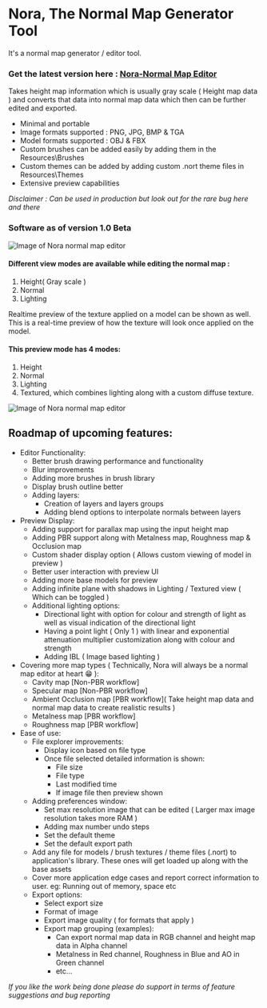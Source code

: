 # Nora, The Normal Map Generator Tool
It's a normal map generator / editor tool.
### Get the latest version here : [Nora-Normal Map Editor](https://github.com/josephbk117/Normal-Map-Generator-Tool/releases) 

Takes height map information which is usually gray scale ( Height map data ) and converts that data into normal map data which then can be further edited and exported.

* Minimal and portable
* Image formats supported : PNG, JPG, BMP & TGA
* Model formats supported : OBJ & FBX
* Custom brushes can be added easily by adding them in the Resources\Brushes
* Custom themes can be added by adding custom .nort theme files in Resources\Themes
* Extensive preview capabilities

*Disclaimer : Can be used in production but look out for the rare bug here and there*

### Software as of version 1.0 Beta
![Image of Nora normal map editor](https://i.imgur.com/1fHhvXA.png)
#### Different view modes are available while editing the normal map :
1. Height( Gray scale )
2. Normal
3. Lighting

Realtime preview of the texture applied on a model can be shown as well.
This is a real-time preview of how the texture will look once applied on the model.
#### This preview mode has 4 modes:
1. Height
2. Normal
3. Lighting
4. Textured, which combines lighting along with a custom diffuse texture.

![Image of Nora normal map editor](https://i.imgur.com/BoIjEQj.png)

## Roadmap of upcoming features:
- Editor Functionality:
  - Better brush drawing performance and functionality
  - Blur improvements
  - Adding more brushes in brush library
  - Display brush outline better
  - Adding layers:
    - Creation of layers and layers groups
    - Adding blend options to interpolate normals between layers    
- Preview Display:
  - Adding support for parallax map using the input height map
  - Adding PBR support along with Metalness map, Roughness map & Occlusion map
  - Custom shader display option ( Allows custom viewing of model in preview )
  - Better user interaction with preview UI
  - Adding more base models for preview
  - Adding infinite plane with shadows in Lighting / Textured view ( Which can be toggled )
  - Additional lighting options:
    - Directional light with option for colour and strength of light as well as visual indication of the directional light
    - Having a point light ( Only 1 ) with linear and exponential attenuation multiplier customization along with colour and strength 
    - Adding IBL ( Image based lighting )
- Covering more map types ( Technically, Nora will always be a normal map editor at heart :grin: ):
  - Cavity map [Non-PBR workflow]
  - Specular map [Non-PBR workflow]
  - Ambient Occlusion map [PBR workflow]( Take height map data and normal map data to create realistic results )
  - Metalness map [PBR workflow]
  - Roughness map [PBR workflow]
- Ease of use:
  - File explorer improvements:
    - Display icon based on file type
    - Once file selected detailed information is shown:
      - File size
      - File type
      - Last modified time
      - If image file then preview shown
  - Adding preferences window:
    - Set max resolution image that can be edited ( Larger max image resolution takes more RAM )
    - Adding max number undo steps
    - Set the default theme
    - Set the default export path
  - Add any file for models / brush textures / theme files (.nort) to application's library. These ones will get loaded up along with the base assets
  - Cover more application edge cases and report correct information to user. eg: Running out of memory, space etc
  - Export options:
    - Select export size
    - Format of image
    - Export image quality ( for formats that apply )
    - Export map grouping (examples):
      - Can export normal map data in RGB channel and height map data in Alpha channel
      - Metalness in Red channel, Roughness in Blue and AO in Green channel
      - etc...

*If you like the work being done please do support in terms of feature suggestions and bug reporting*
